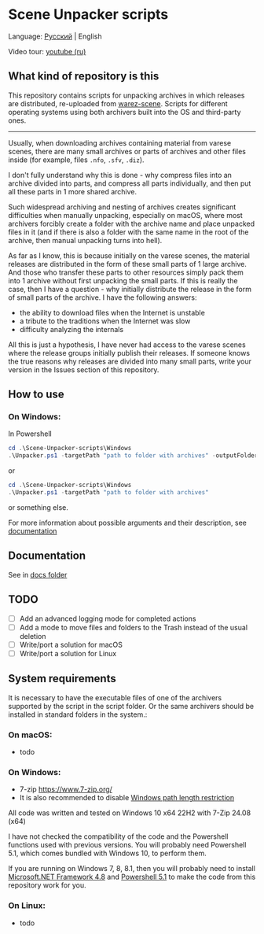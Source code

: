 # Scene Unpacker scripts

Language: [Русский](README_RU.md) | English

Video tour: [youtube (ru)](https://youtu.be/sWB87LuVa3s)

## What kind of repository is this

This repository contains scripts for unpacking archives in which releases are distributed, re-uploaded from [warez-scene](https://en.wikipedia.org/wiki/Warez_scene). Scripts for different operating systems using both archivers built into the OS and third-party ones.

---

Usually, when downloading archives containing material from varese scenes, there are many small archives or parts of archives and other files inside (for example, files `.nfo`, `.sfv`, `.diz`).

I don't fully understand why this is done - why compress files into an archive divided into parts, and compress all parts individually, and then put all these parts in 1 more shared archive.

Such widespread archiving and nesting of archives creates significant difficulties when manually unpacking, especially on macOS, where most archivers forcibly create a folder with the archive name and place unpacked files in it (and if there is also a folder with the same name in the root of the archive, then manual unpacking turns into hell).

As far as I know, this is because initially on the varese scenes, the material releases are distributed in the form of these small parts of 1 large archive. And those who transfer these parts to other resources simply pack them into 1 archive without first unpacking the small parts. If this is really the case, then I have a question - why initially distribute the release in the form of small parts of the archive. I have the following answers:
- the ability to download files when the Internet is unstable
- a tribute to the traditions when the Internet was slow
- difficulty analyzing the internals

All this is just a hypothesis, I have never had access to the varese scenes where the release groups initially publish their releases. If someone knows the true reasons why releases are divided into many small parts, write your version in the Issues section of this repository.

## How to use

### On Windows:
In Powershell
```powershell
cd .\Scene-Unpacker-scripts\Windows
.\Unpacker.ps1 -targetPath "path to folder with archives" -outputFolderPath "path to folder for unpacked" -overwriteExisting -smartRenameMode 1 -duplicatesProcessMode 1 -deleteArchiveAfterUnpack
```
or
```powershell
cd .\Scene-Unpacker-scripts\Windows
.\Unpacker.ps1 -targetPath "path to folder with archives"
```
or something else.

For more information about possible arguments and their description, see [documentation](./docs/docs_EN.md)

## Documentation

See in [docs folder](./docs/docs_EN.md)

## TODO

- [ ] Add an advanced logging mode for completed actions
- [ ] Add a mode to move files and folders to the Trash instead of the usual deletion
- [ ] Write/port a solution for macOS
- [ ] Write/port a solution for Linux

## System requirements

It is necessary to have the executable files of one of the archivers supported by the script in the script folder. Or the same archivers should be installed in standard folders in the system.: 

### On macOS:
- todo

### On Windows:
- 7-zip https://www.7-zip.org/
- It is also recommended to disable [Windows path length restriction](https://learn.microsoft.com/windows/win32/fileio/maximum-file-path-limitation?tabs=registry)

All code was written and tested on Windows 10 x64 22H2 with 7-Zip 24.08 (x64)

I have not checked the compatibility of the code and the Powershell functions used with previous versions. You will probably need Powershell 5.1, which comes bundled with Windows 10, to perform them.

If you are running on Windows 7, 8, 8.1, then you will probably need to install [Microsoft.NET Framework 4.8](https://support.microsoft.com/topic/microsoft-net-framework-4-8-offline-installer-for-windows-9d23f658-3b97-68ab-d013-aa3c3e7495e0 ) and [Powershell 5.1](https://www.microsoft.com/download/details.aspx/?id=54616 ) to make the code from this repository work for you.

### On Linux:
- todo